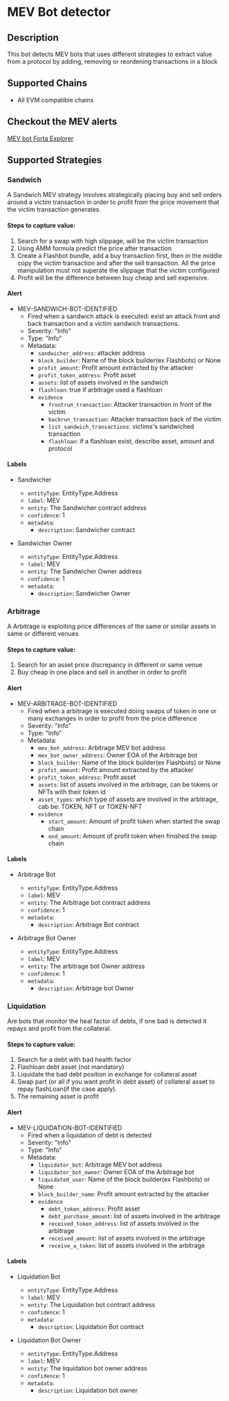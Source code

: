 # MEV Bot detector

## Description

This bot detects MEV bots that uses different strategies to extract value from a protocol by adding, removing or reordening transactions in a block 

## Supported Chains

- All EVM compatible chains

## Checkout the MEV alerts

[MEV bot Forta Explorer](https://app.forta.network/bot/0x5bb675492f3accba1d35e7f59f584b6fae11df919f13223f3056a69dc5686b4b)


## Supported Strategies

### Sandwich

 A Sandwich MEV strategy involves strategically placing buy and sell orders around a victim transaction in order to profit from the price movement that the victim transaction generates.

#### Steps to capture value:
1. Search for a swap with high slippage, will be the victim transaction
2. Using AMM formula predict the price after transaction
3. Create a Flashbot bundle, add a buy transaction first, then in the middle copy the victim transaction and after the sell transaction. All the price manipulation must not superate the slippage that the victim configured
4. Profit will be the difference between buy cheap and sell expensive. 

#### Alert

- MEV-SANDWICH-BOT-IDENTIFIED
    - Fired when a sandwich attack is executed: exist an attack front and back transaction and a victim sandwich transactions.
    - Severity: "Info"
    - Type: "Info"
    - Metadata:
        - `sandwicher_address`: attacker address 
        - `block_builder`: Name of the block builder(ex Flashbots) or None 
        - `profit_amount`: Profit amount extracted by the attacker
        - `profit_token_address`: Profit asset
        - `assets`: list of assets involved in the sandwich
        - `flashloan`: true if arbitrage used a flashloan
        - `evidence`
          - `frontrun_transaction`: Attacker transaction in front of the victim
          - `backrun_transaction`: Attacker transaction back of the victim
          - `list_sandwich_transactions`: victims's sandwiched transaction
          - `flashloan`: if a flashloan exist, describe asset, amount and protocol


#### Labels
- Sandwicher
    - `entityType`: EntityType.Address
    - `label`: MEV
    - `entity`: The Sandwicher contract address
    - `confidence`:  1
    - `metadata`:
        - `description`: Sandwicher contract 


- Sandwicher Owner
    - `entityType`: EntityType.Address
    - `label`: MEV
    - `entity`: The Sandwicher Owner address
    - `confidence`:  1
    - `metadata`:
        - `description`: Sandwicher Owner 


### Arbitrage

 A Arbitrage is exploiting price differences of the same or similar assets in same or different venues

#### Steps to capture value:
1. Search for an asset price discrepancy in different or same venue
2. Buy cheap in one place and sell in another in order to profit


#### Alert
- MEV-ARBITRAGE-BOT-IDENTIFIED
    - Fired when a arbitrage is executed doing swaps of token in one or many exchanges in order to profit from the price difference
    - Severity: "Info"
    - Type: "Info"
    - Metadata:
        - `mev_bot_address`: Arbitrage MEV bot address 
        - `mev_bot_owner_address`: Owner EOA of the Arbitrage bot 
        - `block_builder`: Name of the block builder(ex Flashbots) or None 
        - `profit_amount`: Profit amount extracted by the attacker
        - `profit_token_address`: Profit asset
        - `assets`: list of assets involved in the arbitrage, can be tokens or NFTs with their token id
        - `asset_types`: which type of assets are involved in the arbitrage, cab be: TOKEN, NFT or TOKEN-NFT
        - `evidence`
          - `start_amount`: Amount of profit token when started the swap chain
          - `end_amount`: Amount of profit token when finished the swap chain


#### Labels
- Arbitrage Bot
    - `entityType`: EntityType.Address
    - `label`: MEV
    - `entity`: The Arbitrage bot contract address
    - `confidence`:  1
    - `metadata`:
        - `description`: Arbitrage Bot contract 


- Arbitrage Bot Owner
    - `entityType`: EntityType.Address
    - `label`: MEV
    - `entity`: The arbitrage bot Owner address
    - `confidence`:  1
    - `metadata`:
        - `description`: Arbitrage bot Owner 




### Liquidation

 Are bots that monitor the heal factor of debts, if one bad is detected it repays and profit from the collateral. 

#### Steps to capture value:
1. Search for a debt with bad health factor
2. Flashloan debt asset (not mandatory)
3. Liquidate the bad debt position in exchange for collateral asset
4. Swap part (or all if you want profit in debt asset) of collateral asset to repay flashLoan(if the case apply).
5. The remaining asset is profit
 


#### Alert
- MEV-LIQUIDATION-BOT-IDENTIFIED
    - Fired when a liquidation of debt is detected
    - Severity: "Info"
    - Type: "Info"
    - Metadata:
        - `liquidator_bot`: Arbitrage MEV bot address 
        - `liquidator_bot_owner`: Owner EOA of the Arbitrage bot 
        - `liquidated_user`: Name of the block builder(ex Flashbots) or None 
        - `block_builder_name`: Profit amount extracted by the attacker
        - `evidence`
          - `debt_token_address`: Profit asset
          - `debt_purchase_amount`: list of assets involved in the arbitrage
          - `received_token_address`: list of assets involved in the arbitrage
          - `received_amount`: list of assets involved in the arbitrage
          - `receive_a_token`: list of assets involved in the arbitrage


#### Labels
- Liquidation Bot
    - `entityType`: EntityType.Address
    - `label`: MEV
    - `entity`: The Liquidation bot contract address
    - `confidence`:  1
    - `metadata`:
        - `description`: Liquidation Bot contract 


- Liquidation Bot Owner
    - `entityType`: EntityType.Address
    - `label`: MEV
    - `entity`: The liquidation bot owner address
    - `confidence`:  1
    - `metadata`:
        - `description`: Liquidation bot owner 
